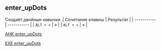 ## enter_upDots
Создаёт двойные кавычки.
| Сочетание клавиш | Результат |
| ----------- | ----------- |
| `ALT + >`    | »   |
| `ALT + <`   | «   |

[AHK enter_upDots](https://github.com/lordgr8t/AHK_Pack/blob/main/enter_upDots/enter_upDots.ahk)

[EXE enter_upDots](https://github.com/lordgr8t/AHK_Pack/blob/main/enter_upDots/enter_upDots.exe)

